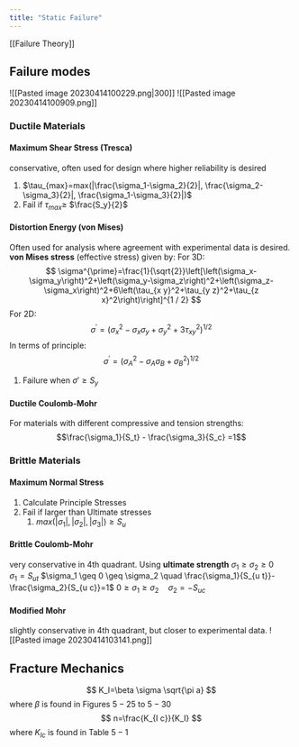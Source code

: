 ```yaml
---
title: "Static Failure"
---
```

[[Failure Theory]]
## Failure modes
![[Pasted image 20230414100229.png|300]]
![[Pasted image 20230414100909.png]]

### Ductile Materials
#### Maximum Shear Stress (Tresca)
conservative, often used for design where higher reliability is desired
1. $\tau_{max}=max(|\frac{\sigma_1-\sigma_2}{2}|, \frac{\sigma_2-\sigma_3}{2}|, \frac{\sigma_1-\sigma_3}{2}|)$
2. Fail if $\tau_{max}\ge$ $\frac{S_y}{2}$
#### Distortion Energy (von Mises)
Often used for analysis where agreement with experimental data is desired.
**von Mises stress** (effective stress) given by:
For 3D:
$$
\sigma^{\prime}=\frac{1}{\sqrt{2}}\left[\left(\sigma_x-\sigma_y\right)^2+\left(\sigma_y-\sigma_z\right)^2+\left(\sigma_z-\sigma_x\right)^2+6\left(\tau_{x y}^2+\tau_{y z}^2+\tau_{z x}^2\right)\right]^{1 / 2}
$$
For 2D:
$$
\sigma^{\prime}=\left(\sigma_x^2-\sigma_x \sigma_y+\sigma_y^2+3 \tau_{x y}^2\right)^{1 / 2}
$$
In terms of principle:
$$
\sigma^{\prime}=\left(\sigma_A^2-\sigma_A \sigma_B+\sigma_B^2\right)^{1 / 2}
$$
1. Failure when $\sigma ' \ge S_y$
#### Ductile Coulomb-Mohr
For materials with different compressive and tension strengths:
$$\frac{\sigma_1}{S_t} - \frac{\sigma_3}{S_c} =1$$
### Brittle Materials
#### Maximum Normal Stress
1. Calculate Principle Stresses
2. Fail if larger than Ultimate stresses
	1. $max(|\sigma_1|, |\sigma_2|, |\sigma_3|)\ge S_u$
#### Brittle Coulomb-Mohr
very conservative in 4th quadrant.
Using **ultimate strength**
$\sigma_1 \geq \sigma_2 \geq 0 \quad \sigma_1=S_{u t}$
$\sigma_1 \geq 0 \geq \sigma_2 \quad \frac{\sigma_1}{S_{u t}}-\frac{\sigma_2}{S_{u c}}=1$
$0 \geq \sigma_1 \geq \sigma_2 \quad \sigma_2=-S_{u c}$

#### Modified Mohr
slightly conservative in 4th quadrant, but closer to experimental data.
![[Pasted image 20230414103141.png]]

## Fracture Mechanics
$$
K_I=\beta \sigma \sqrt{\pi a}
$$
where $\beta$ is found in Figures $5-25$ to $5-30$
$$
n=\frac{K_{I c}}{K_I}
$$
where $K_{I c}$ is found in Table $5-1$